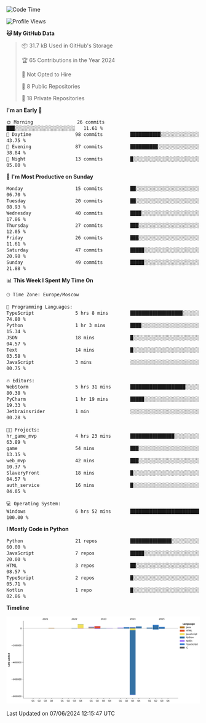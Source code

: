 <!--START_SECTION:waka-->
![Code Time](http://img.shields.io/badge/Code%20Time-351%20hrs%2035%20mins-blue)

![Profile Views](http://img.shields.io/badge/Profile%20Views-2-blue)

**🐱 My GitHub Data** 

> 📦 31.7 kB Used in GitHub's Storage 
 > 
> 🏆 65 Contributions in the Year 2024
 > 
> 🚫 Not Opted to Hire
 > 
> 📜 8 Public Repositories 
 > 
> 🔑 18 Private Repositories 
 > 
**I'm an Early 🐤** 

```text
🌞 Morning                26 commits          ███░░░░░░░░░░░░░░░░░░░░░░   11.61 % 
🌆 Daytime                98 commits          ███████████░░░░░░░░░░░░░░   43.75 % 
🌃 Evening                87 commits          ██████████░░░░░░░░░░░░░░░   38.84 % 
🌙 Night                  13 commits          █░░░░░░░░░░░░░░░░░░░░░░░░   05.80 % 
```
📅 **I'm Most Productive on Sunday** 

```text
Monday                   15 commits          ██░░░░░░░░░░░░░░░░░░░░░░░   06.70 % 
Tuesday                  20 commits          ██░░░░░░░░░░░░░░░░░░░░░░░   08.93 % 
Wednesday                40 commits          ████░░░░░░░░░░░░░░░░░░░░░   17.86 % 
Thursday                 27 commits          ███░░░░░░░░░░░░░░░░░░░░░░   12.05 % 
Friday                   26 commits          ███░░░░░░░░░░░░░░░░░░░░░░   11.61 % 
Saturday                 47 commits          █████░░░░░░░░░░░░░░░░░░░░   20.98 % 
Sunday                   49 commits          █████░░░░░░░░░░░░░░░░░░░░   21.88 % 
```


📊 **This Week I Spent My Time On** 

```text
🕑︎ Time Zone: Europe/Moscow

💬 Programming Languages: 
TypeScript               5 hrs 8 mins        ███████████████████░░░░░░   74.80 % 
Python                   1 hr 3 mins         ████░░░░░░░░░░░░░░░░░░░░░   15.34 % 
JSON                     18 mins             █░░░░░░░░░░░░░░░░░░░░░░░░   04.57 % 
Text                     14 mins             █░░░░░░░░░░░░░░░░░░░░░░░░   03.58 % 
JavaScript               3 mins              ░░░░░░░░░░░░░░░░░░░░░░░░░   00.75 % 

🔥 Editors: 
WebStorm                 5 hrs 31 mins       ████████████████████░░░░░   80.38 % 
PyCharm                  1 hr 19 mins        █████░░░░░░░░░░░░░░░░░░░░   19.33 % 
Jetbrainsrider           1 min               ░░░░░░░░░░░░░░░░░░░░░░░░░   00.28 % 

🐱‍💻 Projects: 
hr_game_mvp              4 hrs 23 mins       ████████████████░░░░░░░░░   63.89 % 
game                     54 mins             ███░░░░░░░░░░░░░░░░░░░░░░   13.15 % 
web_mvp                  42 mins             ███░░░░░░░░░░░░░░░░░░░░░░   10.37 % 
SlaveryFront             18 mins             █░░░░░░░░░░░░░░░░░░░░░░░░   04.57 % 
auth_service             16 mins             █░░░░░░░░░░░░░░░░░░░░░░░░   04.05 % 

💻 Operating System: 
Windows                  6 hrs 52 mins       █████████████████████████   100.00 % 
```

**I Mostly Code in Python** 

```text
Python                   21 repos            ███████████████░░░░░░░░░░   60.00 % 
JavaScript               7 repos             █████░░░░░░░░░░░░░░░░░░░░   20.00 % 
HTML                     3 repos             ██░░░░░░░░░░░░░░░░░░░░░░░   08.57 % 
TypeScript               2 repos             █░░░░░░░░░░░░░░░░░░░░░░░░   05.71 % 
Kotlin                   1 repo              █░░░░░░░░░░░░░░░░░░░░░░░░   02.86 % 
```



**Timeline**

![Lines of Code chart](https://raw.githubusercontent.com/adlemx/adlemx/main/assets/bar_graph.png)


 Last Updated on 07/06/2024 12:15:47 UTC
<!--END_SECTION:waka-->
